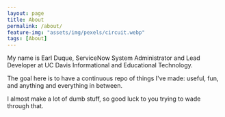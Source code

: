 ```yaml
---
layout: page
title: About
permalink: /about/
feature-img: "assets/img/pexels/circuit.webp"
tags: [About]
---
```


My name is Earl Duque, ServiceNow System Administrator and Lead Developer at UC Davis Informational and Educational Technology.

The goal here is to have a continuous repo of things I've made: useful, fun, and anything and everything in between.

I almost make a lot of dumb stuff, so good luck to you trying to wade through that.
 
